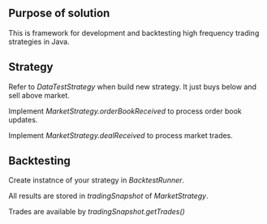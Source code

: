 ## Purpose of solution

This is framework for development and backtesting high frequency trading strategies in Java.


## Strategy

Refer to *DataTestStrategy* when build new strategy. It just buys below and sell above market.

Implement *MarketStrategy.orderBookReceived* to process order book updates.

Implement *MarketStrategy.dealReceived* to process market trades.

## Backtesting

Create instatnce of your strategy in *BacktestRunner*.

All results are stored in *tradingSnapshot* of *MarketStrategy*.

Trades are available by *tradingSnapshot.getTrades()*

